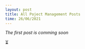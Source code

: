 ```yaml
---
layout: post
title: All Poject Management Posts
time: 26/06/2021
---
```


*The first post is comming soon* <meta charset=“UTF-8”> <p>&#x23F3;<p>
